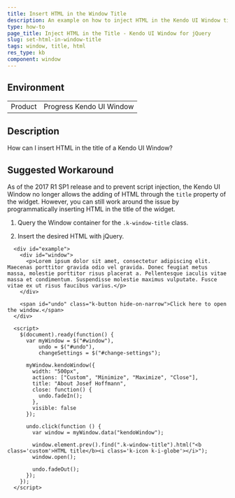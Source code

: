 ```yaml
---
title: Insert HTML in the Window Title
description: An example on how to inject HTML in the Kendo UI Window title.
type: how-to
page_title: Inject HTML in the Title - Kendo UI Window for jQuery
slug: set-html-in-window-title
tags: window, title, html
res_type: kb
component: window
---
```


## Environment

<table>
 <tr>
  <td>Product</td>
  <td>Progress Kendo UI Window</td>
 </tr>
</table>

## Description

How can I insert HTML in the title of a Kendo UI Window?

## Suggested Workaround

As of the 2017 R1 SP1 release and to prevent script injection, the Kendo UI Window no longer allows the adding of HTML through the `title` property of the widget. However, you can still work around the issue by programmatically inserting HTML in the title of the widget.

1. Query the Window container for the `.k-window-title` class.

1. Insert the desired HTML with jQuery.

```dojo
  <div id="example">
    <div id="window">
      <p>Lorem ipsum dolor sit amet, consectetur adipiscing elit. Maecenas porttitor gravida odio vel gravida. Donec feugiat metus massa, molestie porttitor risus placerat a. Pellentesque iaculis vitae massa et condimentum. Suspendisse molestie maximus vulputate. Fusce vitae ex ut risus faucibus varius.</p>
    </div>

    <span id="undo" class="k-button hide-on-narrow">Click here to open the window.</span>
  </div>

  <script>
    $(document).ready(function() {
      var myWindow = $("#window"),
          undo = $("#undo"),
          changeSettings = $("#change-settings");

      myWindow.kendoWindow({
        width: "500px",
        actions: ["Custom", "Minimize", "Maximize", "Close"],
        title: "About Josef Hoffmann",
        close: function() {
          undo.fadeIn();
        },
        visible: false
      });

      undo.click(function () {
        var window = myWindow.data("kendoWindow");

        window.element.prev().find(".k-window-title").html("<b class='custom'>HTML title</b><i class='k-icon k-i-globe'></i>");
        window.open();

        undo.fadeOut();
      });
    });
  </script>
```
